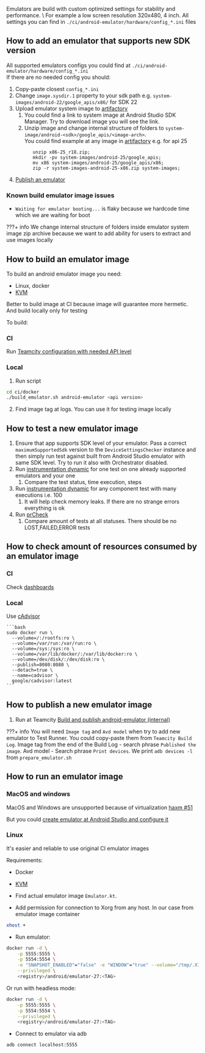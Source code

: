 Emulators are build with custom optimized settings for stability and performance. \ 
For example a low screen resolution 320x480, 4 inch.
All settings you can find in `./ci/android-emulator/hardware/config_*.ini` files

## How to add an emulator that supports new SDK version 

All supported emulators configs you could find at `./ci/android-emulator/hardware/config_*.ini` \
If there are no needed config you should:

1. Copy-paste closest `config_*.ini`
2. Change `image.sysdir.1` property to your sdk path e.g. `system-images/android-22/google_apis/x86/` for SDK 22 
3. Upload emulator system image to [artifactory](http://links.k.avito.ru/emulator-system_images)
   1. You could find a link to system image at Android Studio SDK Manager. Try to download image you will see the link.
   2. Unzip image and change internal structure of folders to `system-image/android-<sdk>/google_apis/<image-arch>`. \
      You could find example at any image in [artifactory](http://links.k.avito.ru/emulator-system_images) e.g. for api 25
      ```shell
         unzip x86-25_r18.zip; 
         mkdir -pv system-images/android-25/google_apis;
         mv x86 system-images/android-25/google_apis/x86;
         zip -r system-images-android-25-x86.zip system-images;
      ```
4. [Publish an emulator](#how-to-publish-a-new-emulator-image)

### Known build emulator image issues

- `Waiting for emulator booting...` is flaky because we hardcode time which we are waiting for boot 

???+ info
    We change internal structure of folders inside emulator system image zip archive because we want to add ability for users to extract and use images locally

## How to build an emulator image

To build an android emulator image you need:
- Linux, docker
- [KVM](https://developer.android.com/studio/run/emulator-acceleration#vm-linux)

Better to build image at CI because image will guarantee more hermetic. And build locally only for testing

To build:

### CI
Run [Teamcity configuration with needed API level](http://links.k.avito.ru/Sc)

### Local
1. Run script

```bash
cd ci/docker
./build_emulator.sh android-emulator <api version>
```

2. Find image tag at logs. You can use it for testing image locally

## How to test a new emulator image


1. Ensure that app supports SDK level of your emulator. Pass a correct `maximumSupportedSdk` version to the `DeviceSettingsChecker` instance and then simply run test against built from Android Studio emulator with same SDK level. Try to run it also with Orchestrator disabled.
2. Run [instrumentation dynamic](http://links.k.avito.ru/nl) for one test on one already supported emulators and your one
   1. Compare the test status, time execution, steps
3. Run [instrumentation dynamic](http://links.k.avito.ru/nl) for any component test with many executions i.e. 100
   1. It will help check memory leaks. If there are no strange errors everything is ok
4. Run [prCheck](http://links.k.avito.ru/wsT)
   1. Compare amount of tests at all statuses. There should be no LOST,FAILED,ERROR tests

## How to check amount of resources consumed by an emulator image

### CI
Check [dashboards](https://mntr.avito.ru/grafana/d/9LxwD7Wnz/android-emulators)

### Local
Use [cAdvisor](https://github.com/google/cadvisor)

    ```bash
    sudo docker run \
      --volume=/:/rootfs:ro \
      --volume=/var/run:/var/run:ro \
      --volume=/sys:/sys:ro \
      --volume=/var/lib/docker/:/var/lib/docker:ro \
      --volume=/dev/disk/:/dev/disk:ro \
      --publish=8080:8080 \
      --detach=true \
      --name=cadvisor \
      google/cadvisor:latest
    ```

## How to publish a new emulator image

1. Run at Teamcity [Build and publish android-emulator (internal)](http://links.k.avito.ru/publish-android-emulator-image)

???+ info
    You will need `Image tag` and `Avd model` when try to add new emulator to Test Runner. You could copy-paste them from `Teamcity Build Log`. Image tag from the end of the Build Log - search phrase `Published the image`. Avd model - Search phrase `Print devices`. We print `adb devices -l` from `prepare_emulator.sh`   


## How to run an emulator image

### MacOS and windows

MacOS and Windows are unsupported because of virtualization [haxm #51](https://github.com/intel/haxm/issues/51#issuecomment-389731675)

But you could [create emulator at Android Studio and configure it](http://links.k.avito.ru/emulator-setup)

### Linux

It's easier and reliable to use original CI emulator images

Requirements:

- Docker
- [KVM](https://developer.android.com/studio/run/emulator-acceleration#vm-linux)


- Find actual emulator image `Emulator.kt`.
- Add permission for connection to Xorg from any host. In our case from emulator image container
```bash
xhost +
```
- Run emulator:
```bash
docker run -d \
    -p 5555:5555 \
    -p 5554:5554 \
    -e "SNAPSHOT_ENABLED"="false" -e "WINDOW"="true" --volume="/tmp/.X11-unix:/tmp/.X11-unix:rw" \
    --privileged \
    <registry>/android/emulator-27:<TAG>
```
Or run with headless mode:
```bash
docker run -d \
    -p 5555:5555 \
    -p 5554:5554 \
    --privileged \
    <registry>/android/emulator-27:<TAG>
```
- Connect to emulator via adb
```bash
adb connect localhost:5555
```
